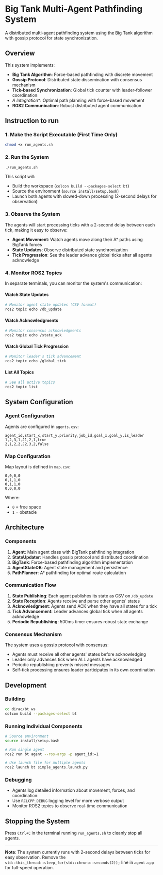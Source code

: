 # Big Tank Multi-Agent Pathfinding System

A distributed multi-agent pathfinding system using the Big Tank algorithm with gossip protocol for state synchronization.

## Overview

This system implements:
- **Big Tank Algorithm**: Force-based pathfinding with discrete movement
- **Gossip Protocol**: Distributed state dissemination with consensus mechanism
- **Tick-based Synchronization**: Global tick counter with leader-follower coordination
- **A* Integration**: Optimal path planning with force-based movement
- **ROS2 Communication**: Robust distributed agent communication

## Instruction to run

### 1. Make the Script Executable (First Time Only)

```bash
chmod +x run_agents.sh
```

### 2. Run the System

```bash
./run_agents.sh
```

This script will:
- Build the workspace (`colcon build --packages-select bt`)
- Source the environment (`source install/setup.bash`)
- Launch both agents with slowed-down processing (2-second delays for observation)

### 3. Observe the System

The agents will start processing ticks with a 2-second delay between each tick, making it easy to observe:

- **Agent Movement**: Watch agents move along their A* paths using BigTank forces
- **State Updates**: Observe distributed state synchronization
- **Tick Progression**: See the leader advance global ticks after all agents acknowledge

### 4. Monitor ROS2 Topics

In separate terminals, you can monitor the system's communication:

#### Watch State Updates
```bash
# Monitor agent state updates (CSV format)
ros2 topic echo /db_update
```

#### Watch Acknowledgments
```bash
# Monitor consensus acknowledgments
ros2 topic echo /state_ack
```

#### Watch Global Tick Progression
```bash
# Monitor leader's tick advancement
ros2 topic echo /global_tick
```

#### List All Topics
```bash
# See all active topics
ros2 topic list
```

## System Configuration

### Agent Configuration
Agents are configured in `agents.csv`:
```csv
agent_id,start_x,start_y,priority,job_id,goal_x,goal_y,is_leader
1,2,3,1,J1,2,1,true
2,1,2,2,J2,3,2,false
```

### Map Configuration
Map layout is defined in `map.csv`:
```csv
0,0,0,0
0,1,1,0
0,1,1,0
0,0,0,0
```
Where:
- `0` = free space
- `1` = obstacle

## Architecture

### Components

1. **Agent**: Main agent class with BigTank pathfinding integration
2. **StateUpdater**: Handles gossip protocol and distributed coordination
3. **BigTank**: Force-based pathfinding algorithm implementation
4. **AgentStateDB**: Agent state management and persistence
5. **PathPlanner**: A* pathfinding for optimal route calculation

### Communication Flow

1. **State Publishing**: Each agent publishes its state as CSV on `/db_update`
2. **State Reception**: Agents receive and parse other agents' states
3. **Acknowledgment**: Agents send ACK when they have all states for a tick
4. **Tick Advancement**: Leader advances global tick when all agents acknowledge
5. **Periodic Republishing**: 500ms timer ensures robust state exchange

### Consensus Mechanism

The system uses a gossip protocol with consensus:
- Agents must receive all other agents' states before acknowledging
- Leader only advances tick when ALL agents have acknowledged
- Periodic republishing prevents missed messages
- Self-tick processing ensures leader participates in its own coordination


## Development

### Building
```bash
cd dirac/bt_ws
colcon build --packages-select bt
```

### Running Individual Components
```bash
# Source environment
source install/setup.bash

# Run single agent
ros2 run bt agent --ros-args -p agent_id:=1

# Use launch file for multiple agents
ros2 launch bt simple_agents.launch.py
```

### Debugging
- Agents log detailed information about movement, forces, and coordination
- Use `RCLCPP_DEBUG` logging level for more verbose output
- Monitor ROS2 topics to observe real-time communication

## Stopping the System

Press `Ctrl+C` in the terminal running `run_agents.sh` to cleanly stop all agents.

---

**Note**: The system currently runs with 2-second delays between ticks for easy observation. Remove the `std::this_thread::sleep_for(std::chrono::seconds(2));` line in `agent.cpp` for full-speed operation.
